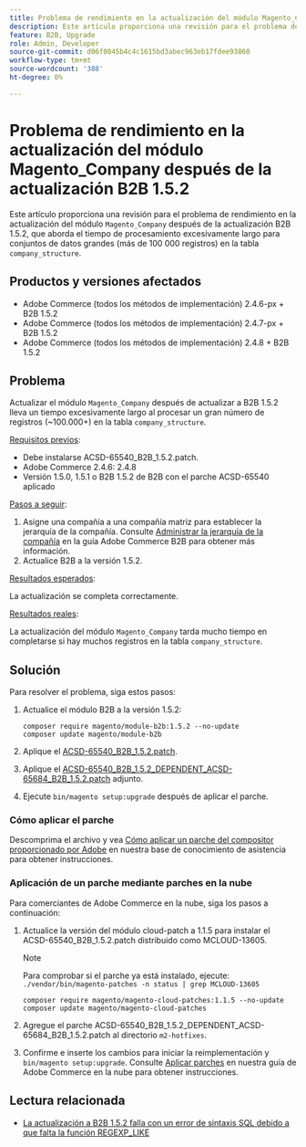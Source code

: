 ```yaml
---
title: Problema de rendimiento en la actualización del módulo Magento_Company después de la actualización B2B 1.5.2
description: Este artículo proporciona una revisión para el problema de rendimiento en la actualización del módulo Magento_Company después de la actualización B2B 1.5.2, que aborda el tiempo de procesamiento excesivamente largo para grandes conjuntos de datos en la tabla company_structure.
feature: B2B, Upgrade
role: Admin, Developer
source-git-commit: d06f0045b4c4c1615bd3abec963eb17fdee93860
workflow-type: tm+mt
source-wordcount: '388'
ht-degree: 0%

---
```


# Problema de rendimiento en la actualización del módulo Magento_Company después de la actualización B2B 1.5.2

Este artículo proporciona una revisión para el problema de rendimiento en la actualización del módulo `Magento_Company` después de la actualización B2B 1.5.2, que aborda el tiempo de procesamiento excesivamente largo para conjuntos de datos grandes (más de 100 000 registros) en la tabla `company_structure`.

## Productos y versiones afectados

* Adobe Commerce (todos los métodos de implementación) 2.4.6-px + B2B 1.5.2
* Adobe Commerce (todos los métodos de implementación) 2.4.7-px + B2B 1.5.2
* Adobe Commerce (todos los métodos de implementación) 2.4.8 + B2B 1.5.2

## Problema

Actualizar el módulo `Magento_Company` después de actualizar a B2B 1.5.2 lleva un tiempo excesivamente largo al procesar un gran número de registros (~100.000+) en la tabla `company_structure`.

<u>Requisitos previos</u>:

* Debe instalarse ACSD-65540_B2B_1.5.2.patch.
* Adobe Commerce 2.4.6: 2.4.8
* Versión 1.5.0, 1.5.1 o B2B 1.5.2 de B2B con el parche ACSD-65540 aplicado

<u>Pasos a seguir</u>:

1. Asigne una compañía a una compañía matriz para establecer la jerarquía de la compañía. Consulte [Administrar la jerarquía de la compañía](https://experienceleague.adobe.com/en/docs/commerce-admin/b2b/company-management/manage-company-hierarchy) en la guía Adobe Commerce B2B para obtener más información.
1. Actualice B2B a la versión 1.5.2.

<u>Resultados esperados</u>:

La actualización se completa correctamente.

<u>Resultados reales</u>:

La actualización del módulo `Magento_Company` tarda mucho tiempo en completarse si hay muchos registros en la tabla `company_structure`.

## Solución

Para resolver el problema, siga estos pasos:

1. Actualice el módulo B2B a la versión 1.5.2:

   ```
   composer require magento/module-b2b:1.5.2 --no-update
   composer update magento/module-b2b
   ```

1. Aplique el [ACSD-65540_B2B_1.5.2.patch](/help/troubleshooting/installation-and-upgrade/assets/ACSD-65540_B2B_1.5.2.zip).

1. Aplique el [ACSD-65540_B2B_1.5.2_DEPENDENT_ACSD-65684_B2B_1.5.2.patch](/help/troubleshooting/installation-and-upgrade/assets/ACSD-65540_B2B_1.5.2_DEPENDENT_ACSD-65684_B2B_1.5.2.patch.zip) adjunto.
1. Ejecute `bin/magento setup:upgrade` después de aplicar el parche.

### Cómo aplicar el parche

Descomprima el archivo y vea [Cómo aplicar un parche del compositor proporcionado por Adobe](https://experienceleague.adobe.com/en/docs/commerce-knowledge-base/kb/how-to/how-to-apply-a-composer-patch-provided-by-magento) en nuestra base de conocimiento de asistencia para obtener instrucciones.

### Aplicación de un parche mediante parches en la nube

Para comerciantes de Adobe Commerce en la nube, siga los pasos a continuación:

1. Actualice la versión del módulo cloud-patch a 1.1.5 para instalar el ACSD-65540_B2B_1.5.2.patch distribuido como MCLOUD-13605.

   >[!NOTE]
   >
   >Para comprobar si el parche ya está instalado, ejecute:
   > `./vendor/bin/magento-patches -n status | grep MCLOUD-13605`

   ```
   composer require magento/magento-cloud-patches:1.1.5 --no-update
   composer update magento/magento-cloud-patches
   ```

1. Agregue el parche ACSD-65540_B2B_1.5.2_DEPENDENT_ACSD-65684_B2B_1.5.2.patch al directorio `m2-hotfixes`.
1. Confirme e inserte los cambios para iniciar la reimplementación y `bin/magento setup:upgrade`. Consulte [Aplicar parches](https://experienceleague.adobe.com/en/docs/commerce-on-cloud/user-guide/develop/upgrade/apply-patches) en nuestra guía de Adobe Commerce en la nube para obtener instrucciones.

## Lectura relacionada

* [La actualización a B2B 1.5.2 falla con un error de sintaxis SQL debido a que falta la función REGEXP_LIKE](https://experienceleague.adobe.com/en/docs/commerce-knowledge-base/kb/troubleshooting/installation-and-upgrade/sql-syntax-error-due-to-missing-regexp-like-function)
